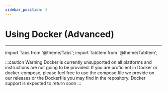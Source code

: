 ```yaml
---
sidebar_position: 5
---
```


# Using Docker (Advanced)

---

import Tabs from '@theme/Tabs';
import TabItem from '@theme/TabItem';

:::caution Warning
Docker is currently unsupported on all platforms and instructions are not going to be provided. If you are proficient in Docker or docker-compose, please feel free to use the compose file we provide on our releases or the Dockerfile you may find in the repository. Docker support is expected to return soon
:::
